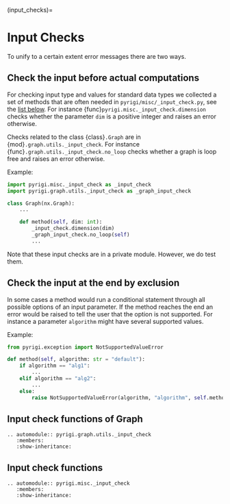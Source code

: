 (input_checks)=
# Input Checks

To unify to a certain extent error messages there are two ways.

## Check the input before actual computations
For checking input type and values for standard data types
we collected a set of methods that are often needed in `pyrigi/misc/_input_check.py`,
see the [list below](#input-check-functions).
For instance {func}`pyrigi.misc._input_check.dimension`  checks whether
the parameter `dim` is a positive integer and raises an error otherwise.

Checks related to the class {class}`.Graph` are in {mod}`.graph.utils._input_check`.
For instance {func}`.graph.utils._input_check.no_loop` checks whether
a graph is loop free and raises an error otherwise.

Example:
```python
import pyrigi.misc._input_check as _input_check
import pyrigi.graph.utils._input_check as _graph_input_check

class Graph(nx.Graph):
    ...

    def method(self, dim: int):
        _input_check.dimension(dim)
        _graph_input_check.no_loop(self)
        ...
```

Note that these input checks are in a private module.
However, we do test them.


## Check the input at the end by exclusion
In some cases a method would run a conditional statement
through all possible options of an input parameter.
If the method reaches the end
an error would be raised to tell the user that the option is not supported.
For instance a parameter `algorithm` might have several supported values.

Example:
```python
from pyrigi.exception import NotSupportedValueError

def method(self, algorithm: str = "default"):
    if algorithm == "alg1":
        ...
    elif algorithm == "alg2":
        ...
    else:
        raise NotSupportedValueError(algorithm, "algorithm", self.method)
```

## Input check functions of Graph

```{eval-rst}
.. automodule:: pyrigi.graph.utils._input_check
   :members:
   :show-inheritance:
```

## Input check functions

```{eval-rst}
.. automodule:: pyrigi.misc._input_check
   :members:
   :show-inheritance:
```